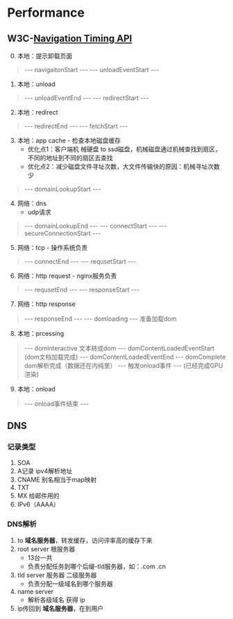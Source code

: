 # Performance


## W3C-[Navigation Timing API](https://developer.mozilla.org/zh-CN/docs/Web/API/Navigation_timing_API)


0. 本地：提示卸载页面
> --- navigaitonStart ---
> --- unloadEventStart ---
1. 本地：unload
> --- unloadEventEnd ---
> --- redirectStart ---
2. 本地：redirect
> --- redirectEnd ---
> --- fetchStart ---
3. 本地：app cache - 检查本地磁盘缓存
    - 优化点1：客户端机 械硬盘 to ssd磁盘，机械磁盘通过机械查找到扇区，不同的地址到不同的扇区去查找
    - 优化点2：减少磁盘文件寻址次数，大文件传输快的原因：机械寻址次数少
> --- domainLookupStart ---
4. 网络：dns
    - udp请求
> --- domainLookupEnd ---
> --- connectStart ---
> --- secureConnectionStart ---
5. 网络：tcp - 操作系统负责
> --- connectEnd ---
> --- requsetStart ---
6. 网络：http request - nginx服务负责
> --- requsetEnd ---
> --- responseStart ---
7. 网络：http response
> --- responseEnd ---
> --- domloading --- 准备加载dom
8. 本地：prcessing
> --- domInteractive 文本转成dom
> --- domContentLoadedEventStart (dom文档加载完成)
> --- domContentLoadedEventEnd 
> --- domComplete dom解析完成（数据还在内纯里）
> --- 触发onload事件 --- (已经完成GPU渲染)
9. 本地：onload
> --- onload事件结束 ---


## DNS

### 记录类型
1. SOA
2. A记录 ipv4解析地址
3. CNAME 别名相当于map映射
4. TXT 
5. MX 给邮件用的
6. IPv6（AAAA）

### DNS解析
1. to **域名服务器**，转发缓存，访问评率高的缓存下来
2. root server 根服务器
    - 13台一共
    - 负责分配任务到哪个后缀-tld服务器，如：.com .cn
3. tld server 服务器 二级服务器
    - 负责分配一级域名到哪个服务器
4. name server 
    - 解析各级域名 获得 ip
5. ip传回到 **域名服务器**，在到用户

